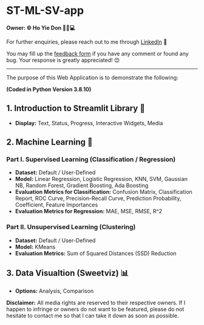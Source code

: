 # ST-ML-SV-app
**Owner: ©️ Ho Yie Don 👩‍✈️💻**

For further enquiries, please reach out to me through [LinkedIn](https://www.linkedin.com/in/yiedonho/) 📩

You may fill up the [feedback form](https://forms.gle/4gnRvjkjaiw7KG1d9) if you have any comment or found any bug. Your response is greatly appreciated! 😊

---

The purpose of this Web Application is to demonstrate the following:

**(Coded in Python Version 3.8.10)**

## 1. Introduction to Streamlit Library 👑
- **Display:** Text, Status, Progress, Interactive Widgets, Media

## 2. Machine Learning 🤖
### Part I. Supervised Learning (Classification / Regression)
- **Dataset:** Default / User-Defined
- **Model:** Linear Regression, Logistic Regression, KNN, SVM, Gaussian NB, Random Forest, Gradient Boosting, Ada Boosting 
- **Evaluation Metrics for Classification:** Confusion Matrix, Classification Report, ROC Curve, Precision-Recall Curve, Prediction Probability, Coefficient, Feature Importances
- **Evaluation Metrics for Regression:** MAE, MSE, RMSE, R^2
### Part II. Unsupervised Learning (Clustering)
- **Dataset:** Default / User-Defined
- **Model:** KMeans
- **Evaluation Metrics:** Sum of Squared Distances (SSD) Reduction

## 3. Data Visualtion (Sweetviz) 📊
- **Options:** Analysis, Comparison

**Disclaimer:** All media rights are reserved to their respective owners. If I happen to infringe or owners do not want to be featured, please do not hesitate to contact me so that I can take it down as soon as possible.
